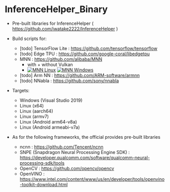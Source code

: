 # InferenceHelper_Binary
- Pre-built libraries for InferenceHelper ( https://github.com/iwatake2222/InferenceHelper )

- Build scripts for:
    - [todo] TensorFlow Lite : https://github.com/tensorflow/tensorflow
    - [todo] Edge TPU : https://github.com/google-coral/libedgetpu
    - MNN : https://github.com/alibaba/MNN
        - with + without Vulkan
        - [![MNN Linux](https://github.com/iwatake2222/InferenceHelper_Binary/actions/workflows/build_mnn_linux.yml/badge.svg)](https://github.com/iwatake2222/InferenceHelper_Binary/actions/workflows/build_mnn_linux.yml) [![MNN Windows](https://github.com/iwatake2222/InferenceHelper_Binary/actions/workflows/build_mnn_windows.yml/badge.svg)](https://github.com/iwatake2222/InferenceHelper_Binary/actions/workflows/build_mnn_windows.yml)
    - [todo] Arm NN : https://github.com/ARM-software/armnn
    - [todo] NNabla : https://github.com/sony/nnabla

- Targets:
    - Windows (Visual Studio 2019)
    - Linux (x64)
    - Linux (aarch64)
    - Linux (armv7)
    - Linux (Android arm64-v8a)
    - Linux (Android armeabi-v7a)

- As for the following frameworks, the official provides pre-built libraries
    - ncnn : https://github.com/Tencent/ncnn
    - SNPE (Snapdragon Neural Processing Engine SDK) : https://developer.qualcomm.com/software/qualcomm-neural-processing-sdk/tools
    - OpenCV : https://github.com/opencv/opencv
    - OpenVINO : https://www.intel.com/content/www/us/en/developer/tools/openvino-toolkit-download.html